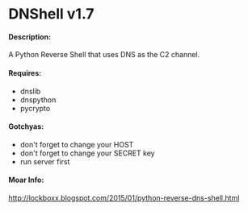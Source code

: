 # DNShell v1.7

#### Description:
  A Python Reverse Shell that uses DNS as the C2 channel.


#### Requires:
  - dnslib
  - dnspython
  - pycrypto

#### Gotchyas:
  - don't forget to change your HOST
  - don't forget to change your SECRET key
  - run server first

#### Moar Info:
  http://lockboxx.blogspot.com/2015/01/python-reverse-dns-shell.html
